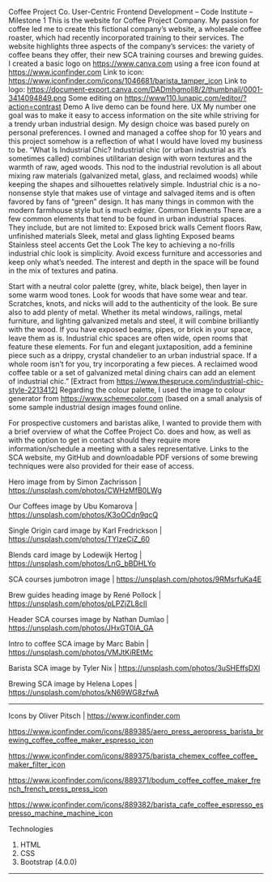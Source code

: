 Coffee Project Co.
User-Centric Frontend Development – Code Institute – Milestone 1
This is the website for Coffee Project Company. 
My passion for coffee led me to create this fictional company’s website, a wholesale coffee roaster, which had recently incorporated training to their services.
The website highlights three aspects of the company’s services: the variety of coffee beans they offer, their new SCA training courses and brewing guides. 
I created a basic logo on https://www.canva.com using a free icon found at https://www.iconfinder.com 
Link to icon: https://www.iconfinder.com/icons/1046681/barista_tamper_icon
Link to logo: https://document-export.canva.com/DADmhgmoll8/2/thumbnail/0001-3414094849.png
Some editing on https://www110.lunapic.com/editor/?action=contrast
Demo
A live demo can be found here.
UX
My number one goal was to make it easy to access information on the site while striving for a trendy urban industrial design. My design choice was based purely on personal preferences. I owned and managed a coffee shop for 10 years and this project somehow is a reflection of what I would have loved my business to be. 
“What Is Industrial Chic?
Industrial chic (or urban industrial as it’s sometimes called) combines utilitarian design with worn textures and the warmth of raw, aged woods. This nod to the industrial revolution is all about mixing raw materials (galvanized metal, glass, and reclaimed woods) while keeping the shapes and silhouettes relatively simple. Industrial chic is a no-nonsense style that makes use of vintage and salvaged items and is often favored by fans of “green” design. It has many things in common with the modern farmhouse style but is much edgier.
Common Elements
There are a few common elements that tend to be found in urban industrial spaces. They include, but are not limited to:
Exposed brick walls
Cement floors
Raw, unfinished materials
Sleek, metal and glass lighting
Exposed beams
Stainless steel accents
Get the Look
The key to achieving a no-frills industrial chic look is simplicity. Avoid excess furniture and accessories and keep only what’s needed. The interest and depth in the space will be found in the mix of textures and patina.

Start with a neutral color palette (grey, white, black beige), then layer in some warm wood tones. Look for woods that have some wear and tear. Scratches, knots, and nicks will add to the authenticity of the look.
Be sure also to add plenty of metal. Whether its metal windows, railings, metal furniture, and lighting galvanized metals and steel, it will combine brilliantly with the wood.
If you have exposed beams, pipes, or brick in your space, leave them as is. Industrial chic spaces are often wide, open rooms that feature these elements.
For fun and elegant juxtaposition, add a feminine piece such as a drippy, crystal chandelier to an urban industrial space.
If a whole room isn’t for you, try incorporating a few pieces. A reclaimed wood coffee table or a set of galvanized metal dining chairs can add an element of industrial chic.”
[Extract from https://www.thespruce.com/industrial-chic-style-2213412]
Regarding the colour palette, I used the image to colour generator from https://www.schemecolor.com (based on a small analysis of some sample industrial design images found online.

For prospective customers and baristas alike, I wanted to provide them with a brief overview of what the Coffee Project Co. does and how, as well as with the option to get in contact should they require more information/schedule a meeting with a sales representative.
Links to the SCA website, my GitHub and downloadable PDF versions of some brewing techniques were also provided for their ease of access.

Hero image from by Simon Zachrisson | https://unsplash.com/photos/CWHzMfB0LWg

Our Coffees image by Ubu Komarova | https://unsplash.com/photos/K3oOCdn9qcQ

Single Origin card image by Karl Fredrickson | https://unsplash.com/photos/TYIzeCiZ_60

Blends card image by Lodewijk Hertog | https://unsplash.com/photos/LnG_bBDHLYo

SCA courses jumbotron image | https://unsplash.com/photos/9RMsrfuKa4E

Brew guides heading image by René Pollock | https://unsplash.com/photos/pLPZjZL8cII

Header SCA courses image by Nathan Dumlao | https://unsplash.com/photos/JHxGT0lA_GA

Intro to coffee SCA image by Marc Babin | https://unsplash.com/photos/VMJtKiREtMc

Barista SCA image by Tyler Nix | https://unsplash.com/photos/3uSHEffsDXI

Brewing SCA image by Helena Lopes | https://unsplash.com/photos/kN69WG8zfwA

***

Icons by Oliver Pitsch | https://www.iconfinder.com

https://www.iconfinder.com/icons/889385/aero_press_aeropress_barista_brewing_coffee_coffee_maker_espresso_icon

https://www.iconfinder.com/icons/889375/barista_chemex_coffee_coffee_maker_filter_icon

https://www.iconfinder.com/icons/889371/bodum_coffee_coffee_maker_french_french_press_press_icon

https://www.iconfinder.com/icons/889382/barista_cafe_coffee_espresso_espresso_machine_machine_icon

Technologies

1.	HTML
2.	CSS
3.	Bootstrap (4.0.0)
---

